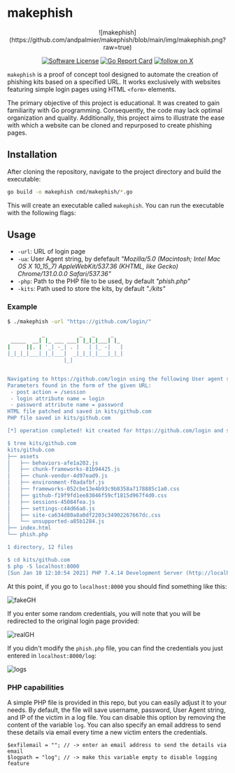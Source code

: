 # makephish

<p align="center">
![makephish](https://github.com/andpalmier/makephish/blob/main/img/makephish.png?raw=true)
<p align="center">
<a href="https://github.com/andpalmier/makephish/blob/master/LICENSE"><img alt="Software License" src="https://img.shields.io/badge/license-GPL3-brightgreen.svg?style=flat-square"></a>
<a href="https://goreportcard.com/report/github.com/andpalmier/makephish"><img alt="Go Report Card" src="https://goreportcard.com/badge/github.com/andpalmier/goransom?style=flat-square"></a>
<a href="https://x.com/intent/follow?screen_name=andpalmier"><img src="https://img.shields.io/twitter/follow/andpalmier?style=social&logo=X" alt="follow on X"></a>
</p>
</p>

`makephish` is a proof of concept tool designed to automate the creation of phishing kits based on a specified URL. It works exclusively with websites featuring simple login pages using HTML `<form>` elements.

The primary objective of this project is educational. It was created to gain familiarity with Go programming. Consequently, the code may lack optimal organization and quality. Additionally, this project aims to illustrate the ease with which a website can be cloned and repurposed to create phishing pages.

## Installation

After cloning the repository, navigate to the project directory and build the executable:

```sh
go build -o makephish cmd/makephish/*.go
```

This will create an executable called `makephish`. You can run the executable with the following flags:

## Usage

- `-url`: URL of login page
- `-ua`: User Agent string, by defefault *"Mozilla/5.0 (Macintosh; Intel Mac OS X 10_15_7) AppleWebKit/537.36 (KHTML, like Gecko) Chrome/131.0.0.0 Safari/537.36"*
- `-php`: Path to the PHP file to be used, by default *"phish.php"*
- `-kits`: Path used to store the kits, by default *"./kits"*


### Example

```sh
$ ./makephish -url "https://github.com/login/"

           _           _   _     _
 _____  __| |_ ___ ___| |_|_|___| |_
|     ||. | '_| -_| . |   | |_ -|   |
|_|_|_|___|_|_|___|  _|_|_|_|___|_|_|
                  |_|


Navigating to https://github.com/login using the following User agent string: Mozilla/5.0 (X11; Linux x86_64; rv:83.0) Gecko/20100101 Firefox/83.0
Parameters found in the form of the given URL:
 - post action = /session
 - login attribute name = login
 - password attribute name = password
HTML file patched and saved in kits/github.com
PHP file saved in kits/github.com

[*] operation completed! kit created for https://github.com/login and saved in kits/github.com

$ tree kits/github.com
kits/github.com
├── assets
│   ├── behaviors-afe1a202.js
│   ├── chunk-frameworks-81b94425.js
│   ├── chunk-vendor-4d97ead9.js
│   ├── environment-f0adafbf.js
│   ├── frameworks-052cbe13e4b93c9b8358a7178885c1a0.css
│   ├── github-f19f9fd1ee83046f59cf1815d967f4d0.css
│   ├── sessions-45084fea.js
│   ├── settings-c44d66a8.js
│   ├── site-ca634d80a8a0df2203c34902267667dc.css
│   └── unsupported-a85b1284.js
├── index.html
└── phish.php

1 directory, 12 files

$ cd kits/github.com
$ php -S localhost:8000
[Sun Jan 10 12:10:54 2021] PHP 7.4.14 Development Server (http://localhost:8000) started
```

At this point, if you go to `localhost:8000` you should find something like this:

![fakeGH](https://github.com/andpalmier/makephish/blob/main/img/fakeGH.jpg?raw=true)

If you enter some random credentials, you will note that you will be redirected to the original login page provided:

![realGH](https://github.com/andpalmier/makephish/blob/main/img/realGH.jpg?raw=true)

If you didn't modify the `phish.php` file, you can find the credentials you just entered in `localhost:8000/log`:

![logs](https://github.com/andpalmier/makephish/blob/main/img/logs.jpg?raw=true)

### PHP capabilities

A simple PHP file is provided in this repo, but you can easily adjust it to your needs. By default, the file will save username, password, User Agent string, and IP of the victim in a log file. You can disable this option by removing the content of the variable `log`. You can also specify an email address to send these details via email every time a new victim enters the credentials.
```
$exfilemail = ""; // -> enter an email address to send the details via email
$logpath = "log"; // -> make this variable empty to disable logging feature
```
